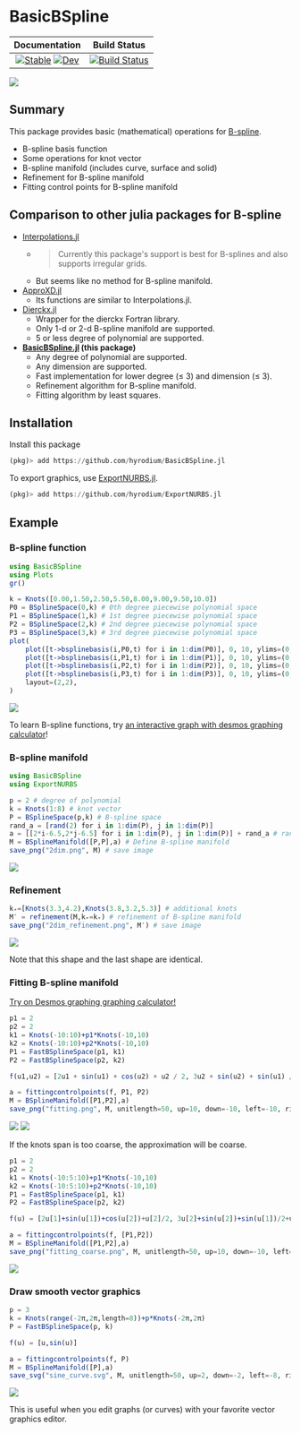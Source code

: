 # BasicBSpline

| **Documentation** | **Build Status** |
|:---:|:---:|
| [![Stable](https://img.shields.io/badge/docs-stable-blue.svg)](https://hyrodium.github.io/BasicBSpline.jl/stable) [![Dev](https://img.shields.io/badge/docs-dev-blue.svg)](https://hyrodium.github.io/BasicBSpline.jl/dev) | [![Build Status](https://travis-ci.org/hyrodium/BasicBSpline.jl.svg?branch=master)](https://travis-ci.com/hyrodium/BasicBSpline.jl) |

![](docs/src/img/BasicBSplineLogo.png)

## Summary
This package provides basic (mathematical) operations for [B-spline](https://en.wikipedia.org/wiki/B-spline).

* B-spline basis function
* Some operations for knot vector
* B-spline manifold (includes curve, surface and solid)
* Refinement for B-spline manifold
* Fitting control points for B-spline manifold

## Comparison to other julia packages for B-spline
* [Interpolations.jl](https://github.com/JuliaMath/Interpolations.jl)
    * >Currently this package's support is best for B-splines and also supports irregular grids.
    * But seems like no method for B-spline manifold.
* [ApproXD.jl](https://github.com/floswald/ApproXD.jl)
    * Its functions are similar to Interpolations.jl.
* [Dierckx.jl](https://github.com/kbarbary/Dierckx.jl)
    * Wrapper for the dierckx Fortran library.
    * Only 1-d or 2-d B-spline manifold are supported.
    * 5 or less degree of polynomial are supported.
* **[BasicBSpline.jl](https://github.com/hyrodium/BasicBSpline.jl) (this package)**
    * Any degree of polynomial are supported.
    * Any dimension are supported.
    * Fast implementation for lower degree (≤ 3) and dimension (≤ 3).
    * Refinement algorithm for B-spline manifold.
    * Fitting algorithm by least squares.

## Installation
Install this package

```julia
(pkg)> add https://github.com/hyrodium/BasicBSpline.jl
```

To export graphics, use [ExportNURBS.jl](https://github.com/hyrodium/ExportNURBS.jl).

```julia
(pkg)> add https://github.com/hyrodium/ExportNURBS.jl
```

## Example
### B-spline function

```julia
using BasicBSpline
using Plots
gr()

k = Knots([0.00,1.50,2.50,5.50,8.00,9.00,9.50,10.0])
P0 = BSplineSpace(0,k) # 0th degree piecewise polynomial space
P1 = BSplineSpace(1,k) # 1st degree piecewise polynomial space
P2 = BSplineSpace(2,k) # 2nd degree piecewise polynomial space
P3 = BSplineSpace(3,k) # 3rd degree piecewise polynomial space
plot(
    plot([t->bsplinebasis(i,P0,t) for i in 1:dim(P0)], 0, 10, ylims=(0,1), legend=false),
    plot([t->bsplinebasis(i,P1,t) for i in 1:dim(P1)], 0, 10, ylims=(0,1), legend=false),
    plot([t->bsplinebasis(i,P2,t) for i in 1:dim(P2)], 0, 10, ylims=(0,1), legend=false),
    plot([t->bsplinebasis(i,P3,t) for i in 1:dim(P3)], 0, 10, ylims=(0,1), legend=false),
    layout=(2,2),
)
```

![](docs/src/img/cover.png)

To learn B-spline functions, try [an interactive graph with desmos graphing calculator](https://www.desmos.com/calculator/ql6jqgdabs)!

### B-spline manifold
```julia
using BasicBSpline
using ExportNURBS

p = 2 # degree of polynomial
k = Knots(1:8) # knot vector
P = BSplineSpace(p,k) # B-spline space
rand_a = [rand(2) for i in 1:dim(P), j in 1:dim(P)]
a = [[2*i-6.5,2*j-6.5] for i in 1:dim(P), j in 1:dim(P)] + rand_a # random generated control points
M = BSplineManifold([P,P],a) # Define B-spline manifold
save_png("2dim.png", M) # save image
```
![](docs/src/img/2dim.png)

### Refinement
```julia
k₊=[Knots(3.3,4.2),Knots(3.8,3.2,5.3)] # additional knots
M′ = refinement(M,k₊=k₊) # refinement of B-spline manifold
save_png("2dim_refinement.png", M′) # save image
```
![](docs/src/img/2dim_refinement.png)

Note that this shape and the last shape are identical.

### Fitting B-spline manifold
[Try on Desmos graphing graphing calculator!](https://www.desmos.com/calculator/2hm3b1fbdf)
```julia
p1 = 2
p2 = 2
k1 = Knots(-10:10)+p1*Knots(-10,10)
k2 = Knots(-10:10)+p2*Knots(-10,10)
P1 = FastBSplineSpace(p1, k1)
P2 = FastBSplineSpace(p2, k2)

f(u1,u2) = [2u1 + sin(u1) + cos(u2) + u2 / 2, 3u2 + sin(u2) + sin(u1) / 2 + u1^2 / 6] / 5

a = fittingcontrolpoints(f, P1, P2)
M = BSplineManifold([P1,P2],a)
save_png("fitting.png", M, unitlength=50, up=10, down=-10, left=-10, right=10)
```
![](docs/src/img/fitting_desmos.png)
![](docs/src/img/fitting.png)

If the knots span is too coarse, the approximation will be coarse.
```julia
p1 = 2
p2 = 2
k1 = Knots(-10:5:10)+p1*Knots(-10,10)
k2 = Knots(-10:5:10)+p2*Knots(-10,10)
P1 = FastBSplineSpace(p1, k1)
P2 = FastBSplineSpace(p2, k2)

f(u) = [2u[1]+sin(u[1])+cos(u[2])+u[2]/2, 3u[2]+sin(u[2])+sin(u[1])/2+u[1]^2/6]/5

a = fittingcontrolpoints(f, [P1,P2])
M = BSplineManifold([P1,P2],a)
save_png("fitting_coarse.png", M, unitlength=50, up=10, down=-10, left=-10, right=10)
```
![](docs/src/img/fitting_coarse.png)

### Draw smooth vector graphics
```julia
p = 3
k = Knots(range(-2π,2π,length=8))+p*Knots(-2π,2π)
P = FastBSplineSpace(p, k)

f(u) = [u,sin(u)]

a = fittingcontrolpoints(f, P)
M = BSplineManifold([P],a)
save_svg("sine_curve.svg", M, unitlength=50, up=2, down=-2, left=-8, right=8)
```
![](docs/src/img/sine_curve.svg)

This is useful when you edit graphs (or curves) with your favorite vector graphics editor.
